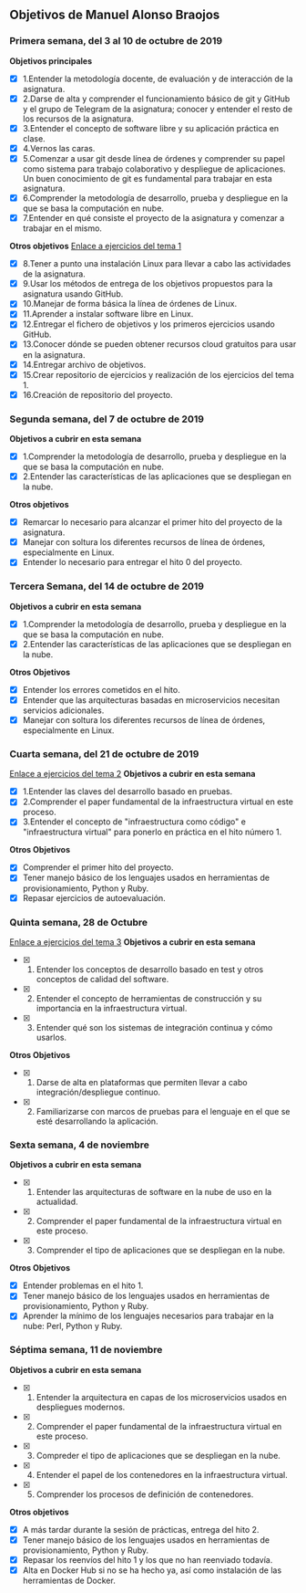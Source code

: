 ## Objetivos de Manuel Alonso Braojos

### Primera semana, del 3 al 10 de octubre de 2019
**Objetivos principales**
* [x] 1.Entender la metodología docente, de evaluación y de interacción de la asignatura.
* [x] 2.Darse de alta y comprender el funcionamiento básico de git y GitHub y el grupo de Telegram de la asignatura; conocer y entender el resto de los recursos de la asignatura.
* [x] 3.Entender el concepto de software libre y su aplicación práctica en clase.
* [x] 4.Vernos las caras.
* [x] 5.Comenzar a usar git desde línea de órdenes y comprender su papel como sistema para trabajo colaborativo y despliegue de aplicaciones. Un buen conocimiento de git es fundamental para trabajar en esta asignatura.
* [x] 6.Comprender la metodología de desarrollo, prueba y despliegue en la que se basa la computación en nube.
* [x] 7.Entender en qué consiste el proyecto de la asignatura y comenzar a trabajar en el mismo.

**Otros objetivos**
[Enlace a ejercicios del tema 1](https://github.com/manuelalonsobraojos/cc-ejercicios/blob/master/Ejercicios-tema1/EjerciciosTema1.md)
* [X] 8.Tener a punto una instalación Linux para llevar a cabo las actividades de la asignatura.
* [x] 9.Usar los métodos de entrega de los objetivos propuestos para la asignatura usando GitHub.
* [x] 10.Manejar de forma básica la línea de órdenes de Linux.
* [x] 11.Aprender a instalar software libre en Linux.
* [x] 12.Entregar el fichero de objetivos y los primeros ejercicios usando GitHub.
* [x] 13.Conocer dónde se pueden obtener recursos cloud gratuitos para usar en la asignatura.
* [x] 14.Entregar archivo de objetivos.
* [x] 15.Crear repositorio de ejercicios y realización de los ejercicios del tema 1.
* [x] 16.Creación de repositorio del proyecto.

### Segunda semana, del 7 de octubre de 2019
**Objetivos a cubrir en esta semana**
* [x] 1.Comprender la metodología de desarrollo, prueba y despliegue en la que se basa la computación en nube.
* [x] 2.Entender las características de las aplicaciones que se despliegan en la nube.

**Otros objetivos**
* [x] Remarcar lo necesario para alcanzar el primer hito del proyecto de la asignatura.
* [x] Manejar con soltura los diferentes recursos de línea de órdenes, especialmente en Linux.
* [x] Entender lo necesario para entregar el hito 0 del proyecto.

### Tercera Semana, del 14 de octubre de 2019
**Objetivos a cubrir en esta semana**
* [x] 1.Comprender la metodología de desarrollo, prueba y despliegue en la que se basa la computación en nube.
* [x] 2.Entender las características de las aplicaciones que se despliegan en la nube.

**Otros Objetivos**
* [x] Entender los errores cometidos en el hito.
* [x] Entender que las arquitecturas basadas en microservicios necesitan servicios adicionales.
* [x] Manejar con soltura los diferentes recursos de línea de órdenes, especialmente en Linux.

### Cuarta semana, del 21 de octubre de 2019
[Enlace a ejercicios del tema 2](https://github.com/manuelalonsobraojos/cc-ejercicios/blob/master/Ejercicios-tema2/EjerciciosTema2.md)
**Objetivos a cubrir en esta semana**
* [x] 1.Entender las claves del desarrollo basado en pruebas.
* [x] 2.Comprender el paper fundamental de la infraestructura virtual en este proceso.
* [x] 3.Entender el concepto de "infraestructura como código" e "infraestructura virtual" para ponerlo en práctica en el hito número 1.

**Otros Objetivos**
* [x] Comprender el primer hito del proyecto.
* [x] Tener manejo básico de los lenguajes usados en herramientas de provisionamiento, Python y Ruby.
* [x] Repasar ejercicios de autoevaluación.

### Quinta semana, 28 de Octubre
[Enlace a ejercicios del tema 3](https://github.com/manuelalonsobraojos/cc-ejercicios/blob/master/Ejercicios-tema3/EjerciciosTema3.md)
**Objetivos a cubrir en esta semana**
* [x] 1. Entender los conceptos de desarrollo basado en test y otros conceptos de calidad del software.
* [x] 2. Entender el concepto de herramientas de construcción y su importancia en la infraestructura virtual.
* [x] 3. Entender qué son los sistemas de integración continua y cómo usarlos.

**Otros Objetivos**
* [x] 1. Darse de alta en plataformas que permiten llevar a cabo integración/despliegue continuo.
* [x] 2. Familiarizarse con marcos de pruebas para el lenguaje en el que se esté desarrollando la aplicación.

### Sexta semana, 4 de noviembre

**Objetivos a cubrir en esta semana**
* [x] 1. Entender las arquitecturas de software en la nube de uso en la actualidad.
* [x] 2. Comprender el paper fundamental de la infraestructura virtual en este proceso.
* [x] 3. Comprender el tipo de aplicaciones que se despliegan en la nube.

**Otros Objetivos**
* [x] Entender problemas en el hito 1.
* [x] Tener manejo básico de los lenguajes usados en herramientas de provisionamiento, Python y Ruby.
* [x] Aprender la mínimo de los lenguajes necesarios para trabajar en la nube: Perl, Python y Ruby.

### Séptima semana, 11 de noviembre

**Objetivos a cubrir en esta semana**
* [x] 1. Entender la arquitectura en capas de los microservicios usados en despliegues modernos.
* [x] 2. Comprender el paper fundamental de la infraestructura virtual en este proceso.
* [x] 3. Compreder el tipo de aplicaciones que se despliegan en la nube.
* [x] 4. Entender el papel de los contenedores en la infraestructura virtual.
* [x] 5. Comprender los procesos de definición de contenedores.

**Otros objetivos**
* [x] A más tardar durante la sesión de prácticas, entrega del hito 2.
* [x] Tener manejo básico de los lenguajes usados en herramientas de provisionamiento, Python y Ruby.
* [x] Repasar los reenvíos del hito 1 y los que no han reenviado todavía.
* [x] Alta en Docker Hub si no se ha hecho ya, así como instalación de las herramientas de Docker.